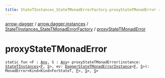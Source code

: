 ```yaml
---
title: StateTInstances_StateTMonadErrorFactory.proxyStateTMonadError - arrow-dagger
---
```


[arrow-dagger](../../index.html) / [arrow.dagger.instances](../index.html) / [StateTInstances_StateTMonadErrorFactory](index.html) / [proxyStateTMonadError](./proxy-state-t-monad-error.html)

# proxyStateTMonadError

`static fun <F : `[`Any`](https://kotlinlang.org/api/latest/jvm/stdlib/kotlin/-any/index.html)`, S : `[`Any`](https://kotlinlang.org/api/latest/jvm/stdlib/kotlin/-any/index.html)`> proxyStateTMonadError(instance: `[`StateTInstances`](../-state-t-instances/index.html)`<`[`F`](proxy-state-t-monad-error.html#F)`, `[`S`](proxy-state-t-monad-error.html#S)`>, ev: `[`DaggerStateTMonadErrorInstance`](../-dagger-state-t-monad-error-instance/index.html)`<`[`F`](proxy-state-t-monad-error.html#F)`, `[`S`](proxy-state-t-monad-error.html#S)`>): MonadError<Kind<Kind<ForStateT, `[`F`](proxy-state-t-monad-error.html#F)`>, `[`S`](proxy-state-t-monad-error.html#S)`>, `[`S`](proxy-state-t-monad-error.html#S)`>`